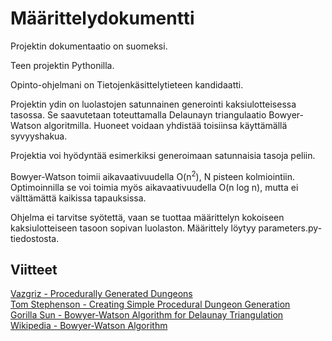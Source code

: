 # Määrittelydokumentti  

Projektin dokumentaatio on suomeksi.  

Teen projektin Pythonilla.  

Opinto-ohjelmani on Tietojenkäsittelytieteen kandidaatti.  

Projektin ydin on luolastojen satunnainen generointi kaksiulotteisessa tasossa. Se saavutetaan toteuttamalla Delaunayn triangulaatio Bowyer-Watson algoritmilla. Huoneet voidaan yhdistää toisiinsa käyttämällä syvyyshakua.   

Projektia voi hyödyntää esimerkiksi generoimaan satunnaisia tasoja peliin.  

Bowyer-Watson toimii aikavaativuudella O(n<sup>2</sup>), N pisteen kolmiointiin. Optimoinnilla se voi toimia myös aikavaativuudella O(n log n), mutta ei välttämättä kaikissa tapauksissa.  

Ohjelma ei tarvitse syötettä, vaan se tuottaa määrittelyn kokoiseen kaksiulotteiseen tasoon sopivan luolaston. Määrittely löytyy parameters.py-tiedostosta.  

## Viitteet  
[Vazgriz - Procedurally Generated Dungeons](https://vazgriz.com/119/procedurally-generated-dungeons)  
[Tom Stephenson - Creating Simple Procedural Dungeon Generation](https://www.tomstephensondeveloper.co.uk/post/creating-simple-procedural-dungeon-generation)  
[Gorilla Sun - Bowyer-Watson Algorithm for Delaunay Triangulation](https://www.gorillasun.de/blog/bowyer-watson-algorithm-for-delaunay-triangulation/)  
[Wikipedia - Bowyer-Watson Algorithm](https://en.wikipedia.org/wiki/Bowyer%E2%80%93Watson_algorithm)  
